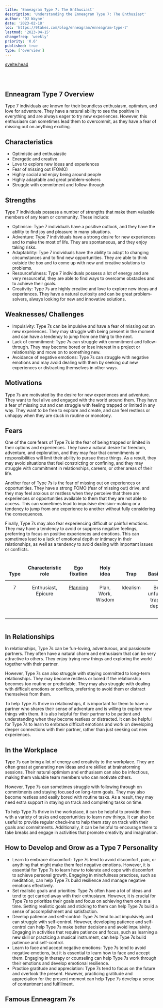 ```yaml
---
title: 'Enneagram Type 7: The Enthusiast'
description: 'Understanding the Enneagram Type 7: The Enthusiast'
author: 'DJ Wayne'
date: '2023-02-18'
loc: 'https://9takes.com/blog/enneagram/enneagram-type-7'
lastmod: '2023-04-15'
changefreq: 'weekly'
priority: '0.6'
published: true
type: ['overview']
---
```


<svelte:head>

  <!-- <meta property="og:image" content="" /> -->
  <link rel="canonical" href="https://9takes.com/blog/enneagram/enneagram-type-7">
</svelte:head>

<script>
	import  Carousel  from "../../lib/components/molecules/Carousel.svelte";
    import FamousTypes from "../../lib/components/molecules/FamousTypes.svelte";
</script>

<Carousel type={7} />

<br>
<br>

## Enneagram Type 7 Overview

Type 7 individuals are known for their boundless enthusiasm, optimism, and love for adventure. They have a natural ability to see the positive in everything and are always eager to try new experiences. However, this enthusiasm can sometimes lead them to overcommit, as they have a fear of missing out on anything exciting.

## Characteristics

- Optimistic and enthusiastic
- Energetic and creative
- Love to explore new ideas and experiences
- Fear of missing out (FOMO)
- Highly social and enjoy being around people
- Highly adaptable and great problem-solvers
- Struggle with commitment and follow-through

## Strengths

Type 7 individuals possess a number of strengths that make them valuable members of any team or community. These include:

- Optimism: Type 7 individuals have a positive outlook, and they have the ability to find joy and pleasure in many situations.
- Adventure: Type 7 individuals have a strong desire for new experiences and to make the most of life. They are spontaneous, and they enjoy taking risks.
- Adaptability: Type 7 individuals have the ability to adapt to changing circumstances and to find new opportunities. They are able to think outside the box and to come up with new and creative solutions to problems.
- Resourcefulness: Type 7 individuals possess a lot of energy and are very resourceful, they are able to find ways to overcome obstacles and to achieve their goals.
- Creativity: Type 7s are highly creative and love to explore new ideas and experiences. They have a natural curiosity and can be great problem-solvers, always looking for new and innovative solutions.

## Weaknesses/ Challenges

- Impulsivity: Type 7s can be impulsive and have a fear of missing out on new experiences. They may struggle with being present in the moment and can have a tendency to jump from one thing to the next.
- Lack of commitment: Type 7s can struggle with commitment and follow-through. They may become bored or lose interest in a project or relationship and move on to something new.
- Avoidance of negative emotions: Type 7s can struggle with negative emotions and may avoid dealing with them by seeking out new experiences or distracting themselves in other ways.

## Motivations

Type 7s are motivated by the desire for new experiences and adventure. They want to feel alive and engaged with the world around them. They have a fear of missing out and can struggle with feeling trapped or limited in any way. They want to be free to explore and create, and can feel restless or unhappy when they are stuck in routine or monotony.

## Fears

One of the core fears of Type 7s is the fear of being trapped or limited in their options and experiences. They have a natural desire for freedom, adventure, and exploration, and they may fear that commitments or responsibilities will limit their ability to pursue these things. As a result, they may avoid situations that feel constricting or confining, and they may struggle with commitment in relationships, careers, or other areas of their life.

Another fear of Type 7s is the fear of missing out on experiences or opportunities. They have a strong FOMO (fear of missing out) drive, and they may feel anxious or restless when they perceive that there are experiences or opportunities available to them that they are not able to access. This can sometimes lead to impulsive decision-making or a tendency to jump from one experience to another without fully considering the consequences.

Finally, Type 7s may also fear experiencing difficult or painful emotions. They may have a tendency to avoid or suppress negative feelings, preferring to focus on positive experiences and emotions. This can sometimes lead to a lack of emotional depth or intimacy in their relationships, as well as a tendency to avoid dealing with important issues or conflicts.

<div class="scroll-table">

| Type | Characteristic role | Ego fixation                                       | Holy idea          | Trap     | Basic fear                           | Basic desire                | [Temptation](https://en.wikipedia.org/wiki/Temptation) | [Vice](https://en.wikipedia.org/wiki/Seven_deadly_sins)/Passion | [Virtue](https://en.wikipedia.org/wiki/Virtue)     | Stress/ Disintegration | Security/ Integration |
| ---- | ------------------- | -------------------------------------------------- | ------------------ | -------- | ------------------------------------ | --------------------------- | ------------------------------------------------------ | --------------------------------------------------------------- | -------------------------------------------------- | ---------------------- | --------------------- |
| 7    | Enthusiast, Epicure | [Planning](https://en.wikipedia.org/wiki/Planning) | Plan, Work, Wisdom | Idealism | Being unfulfilled, trapped, deprived | To be satisfied and content | Thinking fulfillment is somewhere else                 | [Gluttony](https://en.wikipedia.org/wiki/Gluttony)              | [Sobriety](https://en.wikipedia.org/wiki/Sobriety) | 1                      | 5                     |

</div>

## In Relationships

In relationships, Type 7s can be fun-loving, adventurous, and passionate partners. They often have a natural charm and enthusiasm that can be very attractive to others. They enjoy trying new things and exploring the world together with their partner.

However, Type 7s can also struggle with staying committed to long-term relationships. They may become restless or bored if the relationship becomes too routine or predictable. They may also struggle with dealing with difficult emotions or conflicts, preferring to avoid them or distract themselves from them.

To help Type 7s thrive in relationships, it is important for them to have a partner who shares their sense of adventure and is willing to explore new things with them. It is also helpful for their partner to be patient and understanding when they become restless or distracted. It can be helpful for Type 7s to learn to embrace difficult emotions and work on developing deeper connections with their partner, rather than just seeking out new experiences.

## In the Workplace

Type 7s can bring a lot of energy and creativity to the workplace. They are often great at generating new ideas and are skilled at brainstorming sessions. Their natural optimism and enthusiasm can also be infectious, making them valuable team members who can motivate others.

However, Type 7s can sometimes struggle with following through on commitments and staying focused on long-term goals. They may also become restless and easily bored with routine tasks. As a result, they may need extra support in staying on track and completing tasks on time.

To help Type 7s thrive in the workplace, it can be helpful to provide them with a variety of tasks and opportunities to learn new things. It can also be useful to provide regular check-ins to help them stay on track with their goals and commitments. Additionally, it can be helpful to encourage them to take breaks and engage in activities that promote creativity and imagination.

## How to Develop and Grow as a Type 7 Personality

- Learn to embrace discomfort: Type 7s tend to avoid discomfort, pain, or anything that might make them feel negative emotions. However, it is essential for Type 7s to learn how to tolerate and cope with discomfort to achieve personal growth. Engaging in mindfulness practices, such as meditation, can help Type 7s build resilience and manage negative emotions effectively.
- Set realistic goals and priorities: Type 7s often have a lot of ideas and tend to get carried away with their enthusiasm. However, it is crucial for Type 7s to prioritize their goals and focus on achieving them one at a time. Setting realistic goals and sticking to them can help Type 7s build a sense of accomplishment and satisfaction.
- Develop patience and self-control: Type 7s tend to act impulsively and can struggle with self-control. However, developing patience and self-control can help Type 7s make better decisions and avoid impulsivity. Engaging in activities that require patience and focus, such as learning a new skill or practicing a musical instrument, can help Type 7s build patience and self-control.
- Learn to face and accept negative emotions: Type 7s tend to avoid negative emotions, but it is essential to learn how to face and accept them. Engaging in therapy or counseling can help Type 7s work through their emotions and develop emotional resilience.
- Practice gratitude and appreciation: Type 7s tend to focus on the future and overlook the present. However, practicing gratitude and appreciation for the present moment can help Type 7s develop a sense of contentment and fulfillment.

## Famous Enneagram 7s

<FamousTypes type={7} />

<!-- ## Psychologist Studies Relevant to the Enneagram 7
- The sight of tasty food makes a hungry man's mouth water: categorized as desire for pleasure and excitement as it pertains to the pleasures of the senses - Ivan Pavlov
- Profitless acts are stamped out: categorized as fear of pain and suffering as it pertains to the need for behavior to be motivated by a clear goal or outcome - Edward Thorndike -->

<div>
<script type="application/ld+json">
{
  "@context": "http://schema.org/",
  "@graph": [
    {
      "type": "Person",
      "characteristics": [
        "Optimistic and enthusiastic",
        "Energetic and creative",
        "Love to explore new ideas and experiences",
        "Fear of missing out (FOMO)",
        "Highly social and enjoy being around people",
        "Highly adaptable and great problem-solvers",
        "Struggle with commitment and follow-through"
      ],
      "description": "Type 7 individuals are known for their boundless enthusiasm, optimism, and love for adventure. They have a natural ability to see the positive in everything and are always eager to try new experiences. However, this enthusiasm can sometimes lead them to overcommit, as they have a fear of missing out on anything exciting.",
      "fears": [
        "Being unfulfilled, trapped, deprived",
        "Missing out on experiences or opportunities",
        "Experiencing difficult or painful emotions"
      ],
      "growthAndDevelopment": [
        "Learn to embrace discomfort",
        "Set realistic goals and priorities",
        "Develop patience and self-control",
        "Learn to face and accept negative emotions",
        "Practice gratitude and appreciation"
      ],
      "howToDevelopAndGrow": [
        "Engage in mindfulness practices",
        "Prioritize goals and focus on achieving them one at a time",
        "Engage in activities that require patience and focus",
        "Seek therapy or counseling to work through emotions",
        "Practice gratitude and appreciation for the present moment"
      ],
      "motivations": [
        "Desire for new experiences and adventure",
        "Fear of missing out",
        "Need for freedom and exploration"
      ],
      "name": "Enneagram type 7",
      "relationshipTraits": [
        "Fun-loving, adventurous, and passionate partners",
        "Natural charm and enthusiasm",
        "Enjoy trying new things and exploring the world with their partner",
        "Struggle with staying committed to long-term relationships",
        "May become restless or bored if the relationship becomes too routine"
      ],
      "strengths": [
        "Optimism",
        "Adventure",
        "Adaptability",
        "Resourcefulness",
        "Creativity"
      ],
      "weaknesses": [
        "Impulsivity",
        "Lack of commitment",
        "Avoidance of negative emotions"
      ],
      "workplaceTraits": [
        "Energy and creativity",
        "Great at generating new ideas and brainstorming",
        "Natural optimism and enthusiasm",
        "Struggle with following through on commitments",
        "Restless and easily bored with routine tasks"
      ]
    },
    {
      "type": "BlogPosting",
      "articleBody": {
        "type": "ItemList",
        "itemListElement": [
          {
            "type": "Section",
            "name": "Characteristics",
            "position": 1
          },
          {
            "type": "Section",
            "name": "Strengths",
            "position": 2
          },
          {
            "type": "Section",
            "name": "Weaknesses/Challenges",
            "position": 3
          },
          {
            "type": "Section",
            "name": "Motivations",
            "position": 4
          },
          {
            "type": "Section",
            "name": "Fears",
            "position": 5
          },
          {
            "type": "Table",
            "name": "Enneagram Type 7 Attributes",
            "position": 6
          },
          {
            "type": "Section",
            "name": "In Relationships",
            "position": 7
          },
          {
            "type": "Section",
            "name": "In the Workplace",
            "position": 8
          },
          {
            "type": "Section",
            "name": "Growth and Development",
            "position": 9
          },
          {
            "type": "ItemList",
            "name": "How to Develop and Grow as a Type 7 Personality",
            "position": 10
          }
        ],
        "name": "Enneagram Type 7 Overview Sections"
      },
      "author": {
        "type": "Person",
        "name": "DJ Wayne"
      },
      "dateModified": "2023-04-13",
      "datePublished": "2023-2-18",
      "keywords": [
        "Enneagram",
        "Type 7",
        "Enthusiast",
        "Epicure",
        "Personality"
      ],
      "mainEntity": [
        {
          "type": "Question",
          "acceptedAnswer": {
            "type": "Answer",
            "text": "Enneagram Type 7 individuals are characterized by their optimism, enthusiasm, energy, creativity, love for exploration, fear of missing out (FOMO), sociability, adaptability, and struggles with commitment and follow-through."
          },
          "name": "What are the characteristics of Enneagram Type 7 individuals?"
        },
        {
          "type": "Question",
          "acceptedAnswer": {
            "type": "Answer",
            "text": "Strengths of Type 7 individuals include optimism, adventure, adaptability, resourcefulness, and creativity. Weaknesses include impulsivity, lack of commitment, and avoidance of negative emotions."
          },
          "name": "What are the strengths and weaknesses of Type 7 individuals?"
        },
        {
          "type": "Question",
          "acceptedAnswer": {
            "type": "Answer",
            "text": "Type 7 individuals can develop and grow by learning to embrace discomfort, setting realistic goals and priorities, developing patience and self-control, facing and accepting negative emotions, and practicing gratitude and appreciation."
          },
          "name": "How can Type 7 individuals develop and grow personally?"
        }
      ],
      "mainEntityOfPage": {
        "id": "https://9takes.com/blog/enneagram/enneagram-type-7",
        "type": "WebPage"
      },
      "publisher": {
        "type": "Organization",
        "logo": {
          "type": "ImageObject",
          "url": "https://9takes.com/enneagram.svg"
        },
        "name": "9Takes"
      }
    }
  ]
}

</script>

</div>

<style>
.scroll-table {
    overflow-x: scroll;
}
/* tr {

    border: 1px solid var(--color-theme-purple);
    text-align: center;
}
td {

    border: 1px solid var(--color-theme-purple);
    text-align: center;
}
th {

    border: 1px solid var(--color-theme-purple);
    text-align: center;
}
 */
table {
    width: 100%;
    margin-bottom: 1rem;
    color: #212529;
    border: 1px solid var(--color-theme-purple);

}
thead {
    display: table-header-group;
    vertical-align: middle;
    border-color: inherit;
}
tr {
    display: table-row;
    vertical-align: inherit;
    border-color: inherit;
}

th {
    border-bottom-width: 2px;
    vertical-align: bottom;
    border-bottom: 2px solid #dee2e6;
    border: 1px solid var(--color-theme-purple);
    padding: 0.75rem;
}

td {
    padding: 0.75rem;
    vertical-align: top;
    border: 1px solid var(--color-theme-purple);
    text-align: center;
}
.scroll-table::-webkit-scrollbar {
    width: 4px;
}

.scroll-table::-webkit-scrollbar-track {
    box-shadow: 0 0 4px slategrey;
}

.scroll-table::-webkit-scrollbar-thumb {
    background-color: slategrey;
    /*outline: .5px solid slategrey;*/
}

</style>
